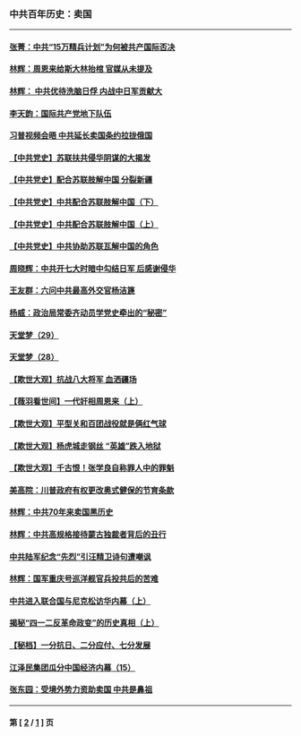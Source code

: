 ### 中共百年历史：卖国
---
#### [张菁：中共“15万精兵计划”为何被共产国际否决](../../pages/nf1176117/n13967677.md?10170430) 
#### [林辉：周恩来给斯大林抬棺 官媒从未提及](../../pages/nf1176117/n13961173.md?10170430) 
#### [林辉： 中共优待洗脑日俘 内战中日军贡献大](../../pages/nf1176117/n13624644.md?10170430) 
#### [李天韵：国际共产党地下队伍](../../pages/nf1176117/n13611808.md?10170430) 
#### [习普视频会晤 中共延长卖国条约拉拢俄国](../../pages/nf1176117/n13060971.md?10170430) 
#### [【中共党史】苏联扶共侵华阴谋的大揭发](../../pages/nf1176117/n13056050.md?10170430) 
#### [【中共党史】配合苏联肢解中国 分裂新疆](../../pages/nf1176117/n13040700.md?10170430) 
#### [【中共党史】中共配合苏联肢解中国（下）](../../pages/nf1176117/n13035660.md?10170430) 
#### [【中共党史】中共配合苏联肢解中国（上）](../../pages/nf1176117/n13030262.md?10170430) 
#### [【中共党史】中共协助苏联瓦解中国的角色](../../pages/nf1176117/n13018109.md?10170430) 
#### [周晓辉：中共开七大时暗中勾结日军 后感谢侵华](../../pages/nf1176117/n12921960.md?10170430) 
#### [王友群：六问中共最高外交官杨洁篪](../../pages/nf1176117/n12836495.md?10170430) 
#### [杨威：政治局常委齐动员学党史牵出的“秘密”](../../pages/nf1176117/n12764642.md?10170430) 
#### [天堂梦（29）](../../pages/nf1176117/n12408465.md?10170430) 
#### [天堂梦（28）](../../pages/nf1176117/n12408309.md?10170430) 
#### [【欺世大观】抗战八大将军 血洒疆场](../../pages/nf1176117/n12357044.md?10170430) 
#### [【薇羽看世间】一代奸相周恩来（上）](../../pages/nf1176117/n12401109.md?10170430) 
#### [【欺世大观】平型关和百团战役就是俩红气球](../../pages/nf1176117/n12359157.md?10170430) 
#### [【欺世大观】杨虎城走钢丝 “英雄”跌入地狱](../../pages/nf1176117/n12358840.md?10170430) 
#### [【欺世大观】千古恨！张学良自称罪人中的罪魁](../../pages/nf1176117/n12358629.md?10170430) 
#### [美高院：川普政府有权更改奥式健保的节育条款](../../pages/nf1176117/n12242171.md?10170430) 
#### [林辉：中共70年来卖国黑历史](../../pages/nf1176117/n11552181.md?10170430) 
#### [林辉：中共高规格接待蒙古独裁者背后的丑行](../../pages/nf1176117/n11225005.md?10170430) 
#### [中共陆军纪念“先烈”引汪精卫诗句遭嘲讽](../../pages/nf1176117/n11153345.md?10170430) 
#### [林辉：国军重庆号巡洋舰官兵投共后的苦难](../../pages/nf1176117/n10997801.md?10170430) 
#### [中共进入联合国与尼克松访华内幕（上）](../../pages/nf1176117/n10138788.md?10170430) 
#### [揭秘“四一二反革命政变”的历史真相（上）](../../pages/nf1176117/n9996650.md?10170430) 
#### [【秘档】一分抗日、二分应付、七分发展](../../pages/nf1176117/n9331484.md?10170430) 
#### [江泽民集团瓜分中国经济内幕（15）](../../pages/nf1176117/n9268584.md?10170430) 
#### [张东园：受境外势力资助卖国 中共是鼻祖](../../pages/nf1176117/n9272480.md?10170430) 

---
#### 第 [ [2](./2.md?10170430) / [1](./1.md?10170430) ] 页
